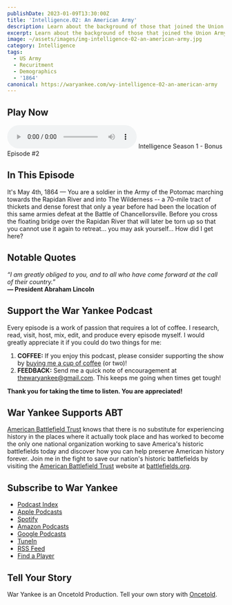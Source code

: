```yaml
---
publishDate: 2023-01-09T13:30:00Z
title: 'Intelligence.02: An American Army'
description: Learn about the background of those that joined the Union Army -- either by volunteering or draft conscription -- and how they found themselves serving in Grant's Army of the Potomac in 1864.
excerpt: Learn about the background of those that joined the Union Army -- either by volunteering or draft conscription -- and how they found themselves serving in Grant's Army of the Potomac in 1864.
image: ~/assets/images/img-intelligence-02-an-american-army.jpg
category: Intelligence
tags:
  - US Army
  - Recuritment
  - Demographics
  - '1864'
canonical: https://waryankee.com/wy-intelligence-02-an-american-army
---
```


## Play Now

<audio id="player" controls type="audio/mpeg" src="https://op3.dev/e/storage.googleapis.com/storage.oncetold.net/80000013/20800036/wyi-002-an-american-army.mp3">Your browser does not support the audio element.</audio>
Intelligence Season 1 - Bonus Episode #2

## In This Episode

It's May 4th, 1864 — You are a soldier in the Army of the Potomac marching towards the Rapidan River and into The Wilderness -- a 70-mile tract of thickets and dense forest that only a year before had been the location of this same armies defeat at the Battle of Chancellorsville. Before you cross the floating bridge over the Rapidan River that will later be torn up so that you cannot use it again to retreat... you may ask yourself... How did I get here?

## Notable Quotes

_“I am greatly obliged to you, and to all who have come forward at the call of their country.”_<br />
**— President Abraham Lincoln**

## Support the War Yankee Podcast

Every episode is a work of passion that requires a lot of coffee. I research, read, visit, host, mix, edit, and produce every episode myself. I would greatly appreciate it if you could do two things for me:

1. **COFFEE:** If you enjoy this podcast, please consider supporting the show by <a href="https://www.buymeacoffee.com/waryankee" target="_blank">buying me a cup of coffee</a> (or two)!
2. **FEEDBACK:** Send me a quick note of encouragement at <a href="mailto:thewaryankee@gmail.com" target="_blank">thewaryankee@gmail.com</a>. This keeps me going when times get tough!

**Thank you for taking the time to listen. You are appreciated!**

## War Yankee Supports ABT

<a href="https://battlefields.org/" target="_blank">American Battlefield Trust</a> knows that there is no substitute for experiencing history in the places where it actually took place and has worked to become the only one national organization working to save America's historic battlefields today and discover how you can help preserve American history forever. Join me in the fight to save our nation's historic battlefields by visiting the <a href="https://battlefields.org/" target="_blank">American Battlefield Trust</a> website at <a href="https://battlefields.org/" target="_blank">battlefields.org</a>.

## Subscribe to War Yankee

- [Podcast Index](https://podcastindex.org/podcast/452056)
- [Apple Podcasts](https://podcasts.apple.com/us/podcast/war-yankee-overland/id1522169260)
- [Spotify](https://open.spotify.com/show/11DdsrFO3YzN21OCcUd00b)
- [Amazon Podcasts](https://music.amazon.com/podcasts/992ad074-6693-4521-b97e-fb46ecfb10fa/war-yankee---overland)
- [Google Podcasts](https://podcasts.google.com/feed/aHR0cHM6Ly93YXJ5YW5rZWUubGlic3luLmNvbS9yc3M)
- [TuneIn](https://tunein.com/podcasts/Education-Podcasts/War-Yankee-p1345650/)
- [RSS Feed](https://storage.googleapis.com/feeds.oncetold.net/80000013.rss)
- [Find a Player](https://podnews.net/podcast/i7h7d)

## Tell Your Story

War Yankee is an Oncetold Production. Tell your own story with <a href="https://oncetold.us" target="_blank">Oncetold</a>.
